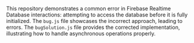 This repository demonstrates a common error in Firebase Realtime Database interactions: attempting to access the database before it is fully initialized.  The `bug.js` file showcases the incorrect approach, leading to errors.  The `bugSolution.js` file provides the corrected implementation, illustrating how to handle asynchronous operations properly.